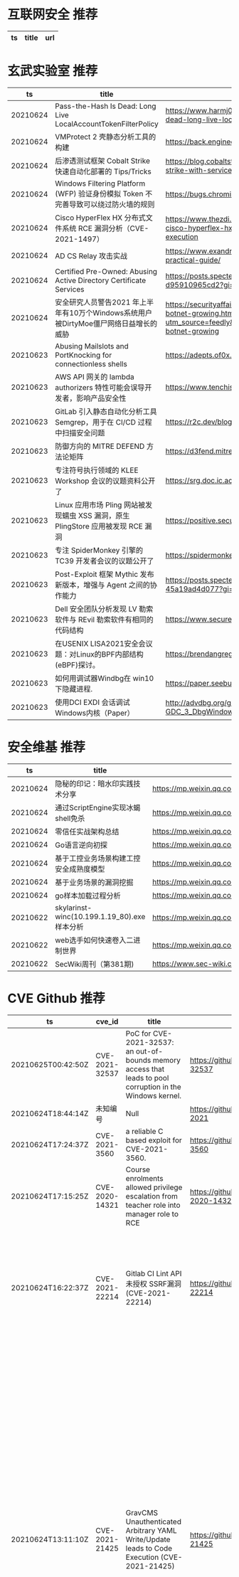 # 互联网安全 推荐
| ts | title | url| 
| --- | --- | ---| 


# 玄武实验室 推荐
| ts | title | url| 
| --- | --- | ---| 
| 20210624 | Pass-the-Hash Is Dead: Long Live LocalAccountTokenFilterPolicy | https://www.harmj0y.net/blog/redteaming/pass-the-hash-is-dead-long-live-localaccounttokenfilterpolicy/| 
| 20210624 | VMProtect 2 壳静态分析工具的构建 | https://back.engineering/21/06/2021/| 
| 20210624 | 后渗透测试框架 Cobalt Strike 快速自动化部署的 Tips/Tricks | https://blog.cobaltstrike.com/2021/06/23/manage-cobalt-strike-with-services/| 
| 20210624 | Windows Filtering Platform (WFP) 验证身份模拟 Token 不完善导致可以绕过防火墙的规则 | https://bugs.chromium.org/p/project-zero/issues/detail?id=2175| 
| 20210624 | Cisco HyperFlex HX 分布式文件系统 RCE 漏洞分析（CVE-2021-1497） | https://www.thezdi.com/blog/2021/6/23/cve-2021-1497-cisco-hyperflex-hx-auth-handling-remote-command-execution| 
| 20210624 | AD CS Relay 攻击实战 | https://www.exandroid.dev/2021/06/23/ad-cs-relay-attack-practical-guide/| 
| 20210624 | Certified Pre-Owned: Abusing Active Directory Certificate Services | https://posts.specterops.io/certified-pre-owned-d95910965cd2?gi=440222159090| 
| 20210624 | 安全研究人员警告2021 年上半年有10万个Windows系统用户被DirtyMoe僵尸网络日益增长的威胁 | https://securityaffairs.co/wordpress/119230/malware/dirtymoe-botnet-growing.html?utm_source=feedly&utm_medium=rss&utm_campaign=dirtymoe-botnet-growing| 
| 20210623 | Abusing Mailslots and PortKnocking for connectionless shells | https://adepts.of0x.cc/connectionless-shells/| 
| 20210623 | AWS API 网关的 lambda authorizers 特性可能会误导开发者，影响产品安全性 | https://www.tenchisecurity.com/blog/thefaultinourstars| 
| 20210623 | GitLab 引入静态自动化分析工具 Semgrep，用于在 CI/CD 过程中扫描安全问题 | https://r2c.dev/blog/2021/introducing-semgrep-for-gitlab/| 
| 20210623 | 防御方向的 MITRE DEFEND 方法论矩阵 | https://d3fend.mitre.org/| 
| 20210623 | 专注符号执行领域的 KLEE Workshop 会议的议题资料公开了 | https://srg.doc.ic.ac.uk/klee21/schedule.html| 
| 20210623 | Linux 应用市场 Pling 网站被发现蠕虫 XSS 漏洞，原生 PlingStore 应用被发现 RCE 漏洞 | https://positive.security/blog/hacking-linux-marketplaces| 
| 20210623 | 专注 SpiderMonkey 引擎的 TC39 开发者会议的议题公开了 | https://spidermonkey.dev/blog/2021/06/15/tc39.html| 
| 20210623 | Post-Exploit 框架 Mythic 发布新版本，增强与 Agent 之间的协作能力 | https://posts.specterops.io/learning-from-our-myths-45a19ad4d077?gi=e0fe53e3cd24| 
| 20210623 | Dell 安全团队分析发现 LV 勒索软件与 REvil 勒索软件有相同的代码结构 | https://www.secureworks.com/research/lv-ransomware| 
| 20210623 | 在USENIX LISA2021安全会议题：对Linux的BPF内部结构 (eBPF)探讨。 | https://brendangregg.com/blog/2021-06-15/bpf-internals.html| 
| 20210623 | 如何用调试器Windbg在 win10 下隐藏进程. | https://paper.seebug.org/1611/| 
| 20210623 | 使用DCI EXDI 会话调试Windows内核（Paper） | http://advdbg.org/gdk/download/20200606-GDC_3_DbgWindows.pdf| 


# 安全维基 推荐
| ts | title | url| 
| --- | --- | ---| 
| 20210624 | 隐秘的印记：暗水印实践技术分享 | https://mp.weixin.qq.com/s/2yfjMVlTHwNRT5zOGem26w| 
| 20210624 | 通过ScriptEngine实现冰蝎shell免杀 | https://mp.weixin.qq.com/s/SU5B7ULgmOC7HsRscMrkKw| 
| 20210624 | 零信任实战架构总结 | https://mp.weixin.qq.com/s/SCI9sSQHyyriVoCbOGJz5w| 
| 20210624 | Go语言逆向初探 | https://mp.weixin.qq.com/s/S0HbZ7m9Wcj1b_EUwC7xxw| 
| 20210624 | 基于工控业务场景构建工控安全成熟度模型 | https://mp.weixin.qq.com/s/c5-aV9Aad8SUEySHz1Vg-A| 
| 20210624 | 基于业务场景的漏洞挖掘 | https://mp.weixin.qq.com/s/a6QvgLFCO4rCS3FRYZ3lug| 
| 20210624 | go样本加载过程分析 | https://mp.weixin.qq.com/s/8Dqjas9-fV5DoglZ9MbvZg| 
| 20210622 | skylarinst-winc(10.199.1.19_80).exe样本分析 | https://mp.weixin.qq.com/s/S0lb93pAhnDbcdYXaixicg| 
| 20210622 | web选手如何快速卷入二进制世界 | https://mp.weixin.qq.com/s/tU6R2Q4_unEoAMk27vv9xg| 
| 20210622 | SecWiki周刊（第381期) | https://www.sec-wiki.com/weekly/381| 


# CVE Github 推荐
| ts | cve_id | title | url | cve_detail| 
| --- | --- | --- | --- | ---| 
| 20210625T00:42:50Z | CVE-2021-32537 | PoC for CVE-2021-32537: an out-of-bounds memory access that leads to pool corruption in the Windows kernel. | https://github.com/0vercl0k/CVE-2021-32537 | 未查询到CVE信息| 
| 20210624T18:44:14Z | 未知编号 | Null | https://github.com/KZMachine/CVERT-2021 | 未查询到CVE信息| 
| 20210624T17:24:37Z | CVE-2021-3560 | a reliable C based exploit for CVE-2021-3560. | https://github.com/hakivvi/CVE-2021-3560 | 未查询到CVE信息| 
| 20210624T17:15:25Z | CVE-2020-14321 | Course enrolments allowed privilege escalation from teacher role into manager role to RCE | https://github.com/HoangKien1020/CVE-2020-14321 | | 
| 20210624T16:22:37Z | CVE-2021-22214 | Gitlab CI Lint API未授权 SSRF漏洞 (CVE-2021-22214) | https://github.com/r0ckysec/CVE-2021-22214 | When requests to the internal network for webhooks are enabled, a server-side request forgery vulnerability in GitLab CE/EE affecting all versions starting from 10.5 was possible to exploit for an unauthenticated attacker even on a GitLab instance where registration is limited| 
| 20210624T13:11:10Z | CVE-2021-21425 | GravCMS Unauthenticated Arbitrary YAML Write/Update leads to Code Execution (CVE-2021-21425) | https://github.com/CsEnox/CVE-2021-21425 | Grav Admin Plugin is an HTML user interface that provides a way to configure Grav and create and modify pages. In versions 1.10.7 and earlier, an unauthenticated user can execute some methods of administrator controller without needing any credentials. Particular method execution will result in arbitrary YAML file creation or content change of existing YAML files on the system. Successfully exploitation of that vulnerability results in configuration changes, such as general site information change, custom scheduler job definition, etc. Due to the nature of the vulnerability, an adversary can change some part of the webpage, or hijack an administrator account, or execute operating system command under the context of the web-server user. This vulnerability is fixed in version 1.10.8. Blocking access to the `/admin` path from untrusted sources can be applied as a workaround.| 
| 20210624T12:32:29Z | CVE-2021-21315 | CVE 2021-21315 exploit | https://github.com/0UR4N05/CVE-2021-21315 | The System Information Library for Node.JS (npm package %systeminformation%) is an open source collection of functions to retrieve detailed hardware, system and OS information. In systeminformation before version 5.3.1 there is a command injection vulnerability. Problem was fixed in version 5.3.1. As a workaround instead of upgrading, be sure to check or sanitize service parameters that are passed to si.inetLatency(), si.inetChecksite(), si.services(), si.processLoad() ... do only allow strings, reject any arrays. String sanitation works as expected.| 
| 20210624T06:37:45Z | CVE-2021-29337 | CVE-2021-29337 - Privilege Escalation in MODAPI.sys (MSI Dragon Center) | https://github.com/rjt-gupta/CVE-2021-29337 | | 
| 20210623T21:34:48Z | CVE-2020-25627 | Stored XSS via moodlenetprofile parameter in user profile | https://github.com/HoangKien1020/CVE-2020-25627 | The moodlenetprofile user profile field required extra sanitizing to prevent a stored XSS risk. This affects versions 3.9 to 3.9.1. Fixed in 3.9.2.| 
| 20210623T10:36:17Z | CVE-2021-22911 | Pre-Auth Blind NoSQL Injection leading to Remote Code Execution in Rocket Chat 3.12.1 | https://github.com/CsEnox/CVE-2021-22911 | | 


# klee on Github 推荐
| ts | title | url | stars | forks| 
| --- | --- | --- | --- | ---| 
| 20210624T23:09:08Z | KLEE Symbolic Execution Engine | https://github.com/klee/klee | 1721 | 495| 
| 20210624T16:44:47Z | An open-source Chinese font derived from Fontworks% Klee One. 一款基于 FONTWORKS 的 Klee One 的开源中文字体。 | https://github.com/lxgw/LxgwWenKai | 682 | 15| 
| 20210624T14:50:39Z | Projet SensioTv de formation Symfony 5 Klee Interactive, stack en Docksal et WSL2 windows | https://github.com/404Panky/formation-sf5 | 0 | 1| 
| 20210624T09:00:33Z | An RTIC application analysis tool which uses KLEE to generate test cases | https://github.com/markhakansson/rauk | 3 | 0| 
| 20210623T15:33:40Z | Website for the KLEE project: https://klee.github.io/ | https://github.com/klee/klee.github.io | 14 | 45| 
| 20210623T05:02:11Z | Null | https://github.com/fontworks-fonts/Klee | 462 | 13| 
| 20210622T14:26:58Z | Null | https://github.com/davidtr1037/klee-symsize | 0 | 0| 
| 20210622T02:48:50Z | A personnal UI library made as an excuse to have a published UI package | https://github.com/Liinkiing/klee | 10 | 1| 
| 20210621T15:54:42Z | Programa Java realizado durante el trabajo final de grado de Ingeniería Informática en la UPV el cual mediante comandos vía terminal linux usaremos la herramienta de creación de casos de test KLEE. | https://github.com/sof1508/tfg | 0 | 0| 
| 20210621T09:28:20Z | A RISC-V RV32 virtual prototype based on riscv-vp with symbolic execution support | https://github.com/agra-uni-bremen/symex-vp | 2 | 0| 


# s2e on Github 推荐
| ts | title | url | stars | forks| 
| --- | --- | --- | --- | ---| 
| 20210624T17:31:30Z | Season 2, Episode 1 | https://github.com/InnovateAsterisk/S2E1 | 0 | 0| 
| 20210621T09:11:34Z | S2E: A platform for multi-path program analysis with selective symbolic execution. | https://github.com/S2E/s2e | 136 | 32| 
| 20210620T03:40:23Z | Null | https://github.com/LakehalAA/test-S2EE-BOT | 0 | 0| 
| 20210618T15:49:13Z | Your S2E project management tools. Visit https://s2e.systems/docs to get started. | https://github.com/S2E/s2e-env | 73 | 31| 
| 20210618T02:35:02Z | Compiler for S2Engine architecure , an CNN accelerator | https://github.com/BUAA-CI-Lab/S2EngineCompiler | 1 | 1| 
| 20210615T13:59:11Z | Simulator for S2Engine architucture , a CNN accelerator | https://github.com/BUAA-CI-Lab/S2EngineSimulator | 1 | 1| 
| 20210603T23:31:01Z | Command line configuration & Test Tool for WIZnet Serial to Ethernet devices. | https://github.com/Wiznet/WIZnet-S2E-Tool | 7 | 3| 
| 20210602T08:47:12Z | S2E project | https://github.com/romanguerin/S2E | 0 | 0| 


# exploit on Github 推荐
| ts | title | url | stars | forks| 
| --- | --- | --- | --- | ---| 
| 20210625T00:58:49Z | Resources for the Kr00k vulnerability (CVE-2019-15126) | https://github.com/raul23/Kr00k | 0 | 0| 
| 20210625T00:53:52Z | Null | https://github.com/Hmood511/NASA-Exploit | 0 | 0| 
| 20210625T00:51:40Z | 🔍NVD exploit & JVN(Japan Vulnerability Notes) easy description | https://github.com/nomi-sec/NVD-Exploit-List-Ja | 17 | 11| 
| 20210625T00:50:19Z | A Discord bot that detects and bans users who attempt to speak while appearing as muted or deafened. | https://github.com/Caeden117/VCMuteExploitDetectionBot | 0 | 0| 
| 20210625T00:45:06Z | Basic Exploit Essentials is a multi-script, consisting of many great features! | https://github.com/Nextrixcs/Basic-Exploit-Essentials | 0 | 0| 
| 20210625T00:26:52Z | pwninit - automate starting binary exploit challenges | https://github.com/io12/pwninit | 180 | 11| 
| 20210625T00:15:52Z | Bifrost C2. Open-source post-exploitation using Discord API | https://github.com/th3r4ven/Bifrost | 4 | 0| 
| 20210625T00:08:23Z | Modular C2 framework aiming to ease post exploitation for red teamers.  | https://github.com/CMatri/MeetC2 | 1 | 0| 
| 20210625T00:02:51Z | Open-Source Vulnerability Intelligence Center - Unified source of vulnerability, exploit and threat Intelligence feeds | https://github.com/Patrowl/PatrowlHearsData | 25 | 12| 
| 20210624T23:30:31Z | GEF (GDB Enhanced Features): Bringing modern debugging features to GDB for exploit devs & reversers | https://github.com/hugsy/gef | 3687 | 512| 


# backdoor on Github 推荐
| ts | title | url | stars | forks| 
| --- | --- | --- | --- | ---| 
| 20210625T00:49:49Z | Null | https://github.com/fmy266/Pytorch-Backdoor-Unlearning | 0 | 0| 
| 20210624T23:32:57Z | Ghost Framework is an Android post-exploitation framework that exploits the Android Debug Bridge to remotely access an Android device. | https://github.com/EntySec/Ghost | 1168 | 556| 
| 20210624T21:55:28Z | Null | https://github.com/TheSaltyBoys/backdoor-v4 | 0 | 0| 
| 20210624T17:41:18Z | Backdoors Framework for Deep Learning and Federated Learning. A light-weight tool to conduct your research on backdoors. | https://github.com/ebagdasa/backdoors101 | 84 | 21| 
| 20210624T14:15:48Z | sexq | https://github.com/VenuzWeeb/LeuxBackdoor9 | 5 | 1| 
| 20210624T14:03:49Z | A curated list of backdoor learning resources | https://github.com/THUYimingLi/backdoor-learning-resources | 253 | 46| 
| 20210624T13:04:12Z | Implementation of a native-code HatSploit membrane for unix-like systems, designed for portability, embeddability, and low resource utilization. | https://github.com/EntySec/membrane | 3 | 1| 
| 20210624T12:08:22Z | A module for building botnet or back door with Python and Telegram control panel | https://github.com/onionj/pybotnet | 1 | 0| 
| 20210624T10:43:18Z | 🤖An Evil and Smart Bot for Enslaving Windows. | https://github.com/wildonion/katyusha | 3 | 1| 
| 20210624T07:45:47Z | Simple backdoor using lib python%s socket and subprocess for Windows | https://github.com/NoNameoN-A/Backdoor-Client-Server-Socket-Python | 3 | 1| 


# symbolic execution on Github 推荐
| ts | title | url | stars | forks| 
| --- | --- | --- | --- | ---| 
| 20210624T23:09:08Z | KLEE Symbolic Execution Engine | https://github.com/klee/klee | 1721 | 495| 
| 20210624T22:00:35Z | SymCC: efficient compiler-based symbolic execution | https://github.com/eurecom-s3/symcc | 422 | 63| 
| 20210624T19:59:58Z | Symbolic execution tool | https://github.com/trailofbits/manticore | 2365 | 348| 
| 20210624T18:01:57Z | This demo will show how Symbolic Execution solve the problem. | https://github.com/JeffShao96/Symbolic-NS3 | 1 | 3| 
| 20210624T17:12:42Z | Symbolic execution tool for Sail ISA specifications | https://github.com/rems-project/isla | 14 | 3| 
| 20210624T13:27:54Z | Triton is a Dynamic Binary Analysis (DBA) framework. It provides internal components like a Dynamic Symbolic Execution (DSE) engine, a dynamic taint engine, AST representations of the x86, x86-64, ARM32 and AArch64 Instructions Set Architecture (ISA), SMT simplification passes, an SMT solver interface and, the last but not least, Python bindings. | https://github.com/JonathanSalwan/Triton | 1827 | 381| 
| 20210623T16:41:20Z | Binsec/Rel is an extension of Binsec that implements relational symbolic execution for constant-time verification and secret-erasure at binary-level. | https://github.com/binsec/Rel | 24 | 1| 
| 20210623T11:36:13Z | Use angr in Ghidra | https://github.com/Nalen98/AngryGhidra | 305 | 21| 
| 20210623T09:23:38Z | This is the repository for Symbolic Execution engine for StateFlow (SESf) models | https://github.com/predragf/sesf | 0 | 0| 
| 20210622T17:49:42Z | The symbolic execution engine powering the K Framework | https://github.com/kframework/kore | 143 | 33| 


# big4 on Github 推荐
| ts | title | url | stars | forks| 
| --- | --- | --- | --- | ---| 
| 20210622T22:37:46Z | Code for NDSS 2021 Paper %Manipulating the Byzantine: Optimizing Model Poisoning Attacks and Defenses Against Federated Learning% | https://github.com/vrt1shjwlkr/NDSS21-Model-Poisoning | 14 | 2| 
| 20210621T08:42:04Z | Code for NDSS% 19 paper:  A Systematic Framework to Generate Invariants for Anomaly Detection in Industrial Control Systems | https://github.com/cfeng783/NDSS19_InvariantRuleAD | 1 | 1| 
| 20210620T14:31:11Z | Code to run the evaluation of our %Obfuscated Access and Search Patterns in Searchable Encryption%, NDSS%21 | https://github.com/simon-oya/NDSS21-osse-evaluation | 1 | 1| 
| 20210619T08:39:40Z | Original implementation of FlowPrint as in the NDSS %20 paper | https://github.com/Thijsvanede/FlowPrint | 48 | 18| 
| 20210614T16:36:56Z | Cost-Aware Robust Tree Ensembles for Security Applications (Usenix Security%21) https://arxiv.org/pdf/1912.01149.pdf | https://github.com/surrealyz/growtrees | 14 | 4| 
| 20210612T08:53:44Z | DSCP is a dynamic secure cache partitioning implementation on gem5. The code includes a ScatterCache (USENIX SECURITY%19) variant and it is partially available to reproduce set partitioning. | https://github.com/saintube/gem5-dscp | 2 | 0| 
| 20210611T11:22:47Z | Proximal Gradient Analysis open source release based on our USENIX Security 2021 paper: %Fine Grained Dataflow Analysis with Proximal Gradients%. | https://github.com/gryan11/PGA | 20 | 3| 
| 20210608T20:05:12Z | Proof-of-concept implementation for the paper %Osiris: Automated Discovery of Microarchitectural Side Channels% (USENIX Security%21) | https://github.com/cispa/osiris | 8 | 2| 
| 20210601T04:45:36Z | [USENIX SECURITY%19] PeX: A Permission Check Analysis Framework for Linux Kernel | https://github.com/lzto/pex | 51 | 13| 


# fuzz on Github 推荐
| ts | title | url | stars | forks| 
| --- | --- | --- | --- | ---| 
| 20210625T00:55:18Z | OSS-Fuzz vulnerabilities for OSV. | https://github.com/google/oss-fuzz-vulns | 9 | 6| 
| 20210625T00:35:04Z | FuzzBench - Fuzzer benchmarking as a service. | https://github.com/google/fuzzbench | 651 | 121| 
| 20210624T23:52:59Z | Fuzzy Inference Systems package | https://github.com/jdvelasq/fuzzy_toolbox | 0 | 0| 
| 20210624T23:41:31Z | Fuzzy Expert Systems in Python | https://github.com/jdvelasq/fuzzy-expert | 1 | 0| 
| 20210624T23:32:10Z | Null | https://github.com/JasonKleuskens1/rest-fuzzer | 0 | 0| 
| 20210624T23:25:56Z | The fuzzer afl++ is afl with community patches, qemu 5.1 upgrade, collision-free coverage, enhanced laf-intel & redqueen, AFLfast++ power schedules, MOpt mutators, unicorn_mode, and a lot more! | https://github.com/AFLplusplus/AFLplusplus | 1844 | 366| 
| 20210624T23:22:26Z | Null | https://github.com/miriamgrigsby/fuzzy-coin | 0 | 0| 
| 20210624T23:11:20Z | Null | https://github.com/jacobcraigross/fuzzy-doodle | 0 | 0| 
| 20210624T22:49:07Z | Personal website of Laurence Hughes | https://github.com/fuzzylogicxx/fuzzylogic | 3 | 1| 
| 20210624T22:36:07Z | Null | https://github.com/zyrouge/fuzzle | 0 | 1| 



# 日更新程序
